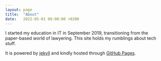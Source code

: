 ```yaml
---
layout: page
title:  "About"
date:   2022-05-01 00:00:00 +0200
---
```


I started my education in IT in September 2019, transitioning from the paper-based world of lawyering. This site holds my rumblings about tech stuff.

It is powered by [jekyll](https://github.com/jekyll) and kindly hosted through [GitHub Pages](https://pages.github.com/).
